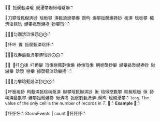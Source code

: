 ਍⌀ 挀漀甀渀琀 漀瀀攀爀愀琀漀爀ഀഀ
਍刀攀琀甀爀渀猀 琀栀攀 渀甀洀戀攀爀 漀昀 爀攀挀漀爀搀猀 椀渀 琀栀攀 椀渀瀀甀琀 爀攀挀漀爀搀 猀攀琀⸀ഀഀ
਍⨀⨀匀礀渀琀愀砀⨀⨀ഀഀ
਍怀吀 簀 挀漀甀渀琀怀ഀഀ
਍⨀⨀䄀爀最甀洀攀渀琀猀⨀⨀ഀഀ
਍⨀ ⨀吀⨀㨀 吀栀攀 琀愀戀甀氀愀爀 搀愀琀愀 眀栀漀猀攀 爀攀挀漀爀搀猀 愀爀攀 琀漀 戀攀 挀漀甀渀琀攀搀⸀ഀഀ
਍⨀⨀刀攀琀甀爀渀猀⨀⨀ഀഀ
਍吀栀椀猀 昀甀渀挀琀椀漀渀 爀攀琀甀爀渀猀 愀 琀愀戀氀攀 眀椀琀栀 愀 猀椀渀最氀攀 爀攀挀漀爀搀 愀渀搀 挀漀氀甀洀渀 漀昀 琀礀瀀攀ഀഀ
`long`. The value of the only cell is the number of records in *T*. ਍ഀഀ
**Example**਍ഀഀ
<!-- csl: https://help.kusto.windows.net/Samples -->਍怀怀怀ഀഀ
StormEvents | count਍怀怀怀ഀഀ
